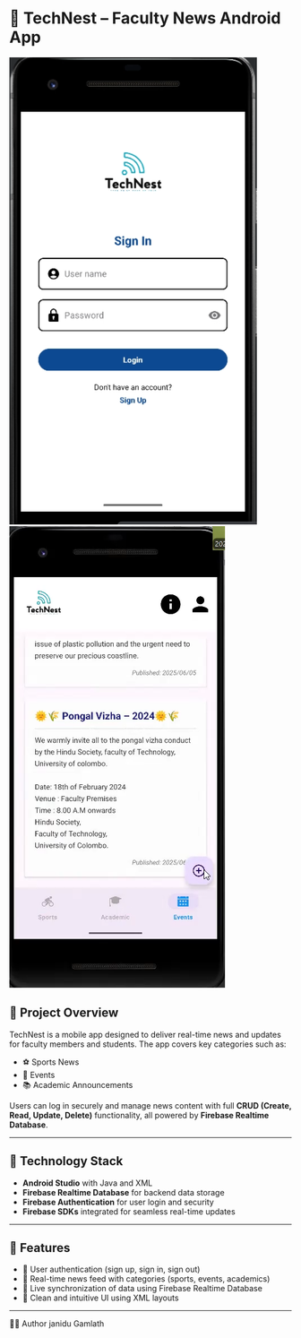 # 📱 TechNest – Faculty News Android App

![Login Screen](login_screen.png)
![News Feed](news_feed.png)


## 🧩 Project Overview

TechNest is a mobile app designed to deliver real-time news and updates for faculty members and students. The app covers key categories such as:

- ⚽ Sports News  
- 🎉 Events  
- 📚 Academic Announcements  

Users can log in securely and manage news content with full **CRUD (Create, Read, Update, Delete)** functionality, all powered by **Firebase Realtime Database**.

---

## 🧱 Technology Stack

- **Android Studio** with Java and XML  
- **Firebase Realtime Database** for backend data storage  
- **Firebase Authentication** for user login and security  
- **Firebase SDKs** integrated for seamless real-time updates  

---

## 🚀 Features

- 🔐 User authentication (sign up, sign in, sign out)  
- 📰 Real-time news feed with categories (sports, events, academics)  
- 🔄 Live synchronization of data using Firebase Realtime Database  
- 📱 Clean and intuitive UI using XML layouts  

---

👨‍💻 Author
janidu Gamlath
